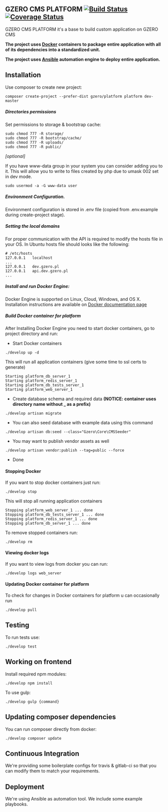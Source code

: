## GZERO CMS PLATFORM [![Build Status](https://travis-ci.org/GrupaZero/platform.png?branch=master)](https://travis-ci.org/GrupaZero/platform) [![Coverage Status](https://coveralls.io/repos/GrupaZero/platform/badge.svg?branch=master&service=github)](https://coveralls.io/github/GrupaZero/platform?branch=master)

GZERO CMS PLATFORM it's a base to build custom application on GZERO CMS

**The project uses [Docker](https://www.docker.com/what-docker) containers to package entire application with all of its dependencies into a standardized unit.**

**The project uses [Ansible](https://www.ansible.com/how-ansible-works) automation engine to deploy entire application.**
## Installation

Use composer to create new project:

```
composer create-project --prefer-dist gzero/platform platform dev-master
```

##### Directories permissions

Set permissions to storage & bootstrap cache:

```
sudo chmod 777 -R storage/
sudo chmod 777 -R bootstrap/cache/
sudo chmod 777 -R uploads/
sudo chmod 777 -R public/
```

_[optional]_

If you have www-data group in your system you can consider adding you to it.
This will allow you to write to files created by php due to umask 002 set in dev mode.

```
sudo usermod -a -G www-data user

```

##### Environment Configuration.

Environment configuration is stored in .env file (copied from .env.example during create-project stage).
 
##### Setting the local domains

For proper communication with the API is required to modify the hosts file in your OS.
In Ubuntu hosts file should looks like the following:

```
# /etc/hosts
127.0.0.1	localhost
...
127.0.0.1	dev.gzero.pl
127.0.0.1   api.dev.gzero.pl
...
```
 
##### Install and run Docker Engine:

Docker Engine is supported on Linux, Cloud, Windows, and OS X. Installation instructions are available on [Docker documentation
 page](https://docs.docker.com/engine/installation/) 

##### Build Docker container for platform
After Installing Docker Engine you need to start docker containers, go to project directory and run:

- Start Docker containers
 
```
./develop up -d
```
  
This will run all application containers (give some time to ssl certs to generate)
 
```
Starting platform_db_server_1
Starting platform_redis_server_1
Starting platform_db_tests_server_1
Starting platform_web_server_1
```
 
- Create database schema and required data __(NOTICE: container uses directory name without _ as a prefix)__
 
```
./develop artisan migrate
```

- You can also seed database with example data using this command
 
```
./develop artisan db:seed --class="Gzero\Core\CMSSeeder"
```

- You may want to publish vendor assets as well
 
```
./develop artisan vendor:publish --tag=public --force
```

 - Done
 
#### Stopping Docker
If you want to stop docker containers just run:

```
./develop stop
```

This will stop all running application containers
 
```
Stopping platform_web_server_1 ... done
Stopping platform_db_tests_server_1 ... done
Stopping platform_redis_server_1 ... done
Stopping platform_db_server_1 ... done
```
 
To remove stopped containers run:
 
```
./develop rm
```
 
#### Viewing docker logs
If you want to view logs from docker you can run:

```
./develop logs web_server
```
   
#### Updating Docker container for platform
To check for changes in Docker containers for platform u can occasionally run  

```
./develop pull
```
  
## Testing

To run tests use:

```
./develop test
```

## Working on frontend

Install required npm modules:

```
./develop npm install
```

To use gulp:

```
./develop gulp {command}
```

## Updating composer dependencies

You can run composer directly from docker:

```
./develop composer update
```

## Continuous Integration

We're providing some boilerplate configs for travis & gitlab-ci so that you can modify them to match your requirements.
 
## Deployment

We're using Ansible as automation tool. We include some example playbooks.